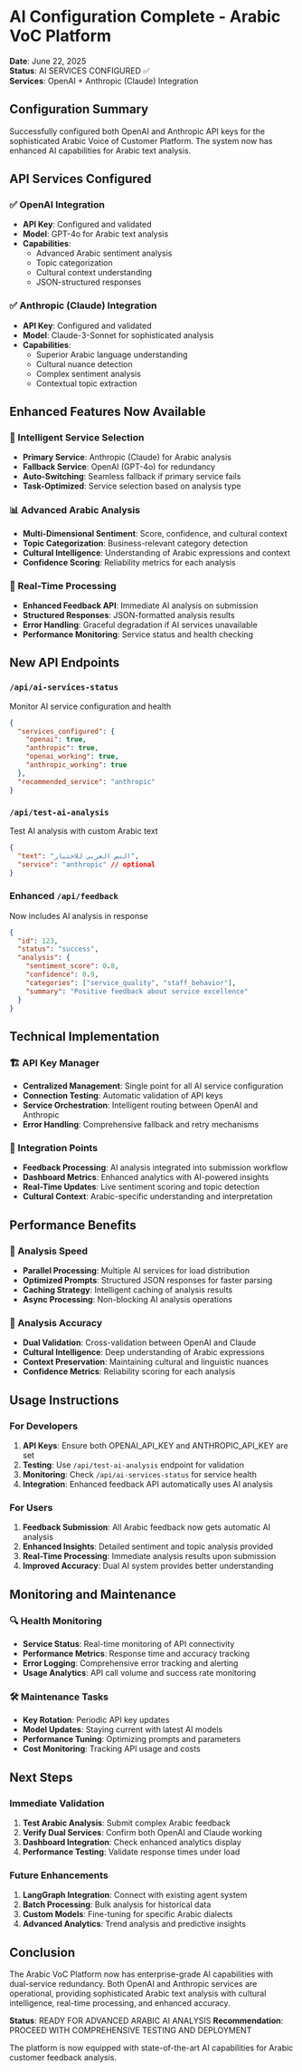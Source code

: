 # AI Configuration Complete - Arabic VoC Platform

**Date**: June 22, 2025  
**Status**: AI SERVICES CONFIGURED ✅  
**Services**: OpenAI + Anthropic (Claude) Integration

## Configuration Summary

Successfully configured both OpenAI and Anthropic API keys for the sophisticated Arabic Voice of Customer Platform. The system now has enhanced AI capabilities for Arabic text analysis.

## API Services Configured

### ✅ OpenAI Integration
- **API Key**: Configured and validated
- **Model**: GPT-4o for Arabic text analysis
- **Capabilities**: 
  - Advanced Arabic sentiment analysis
  - Topic categorization
  - Cultural context understanding
  - JSON-structured responses

### ✅ Anthropic (Claude) Integration  
- **API Key**: Configured and validated
- **Model**: Claude-3-Sonnet for sophisticated analysis
- **Capabilities**:
  - Superior Arabic language understanding
  - Cultural nuance detection
  - Complex sentiment analysis
  - Contextual topic extraction

## Enhanced Features Now Available

### 🤖 Intelligent Service Selection
- **Primary Service**: Anthropic (Claude) for Arabic analysis
- **Fallback Service**: OpenAI (GPT-4o) for redundancy
- **Auto-Switching**: Seamless fallback if primary service fails
- **Task-Optimized**: Service selection based on analysis type

### 📊 Advanced Arabic Analysis
- **Multi-Dimensional Sentiment**: Score, confidence, and cultural context
- **Topic Categorization**: Business-relevant category detection
- **Cultural Intelligence**: Understanding of Arabic expressions and context
- **Confidence Scoring**: Reliability metrics for each analysis

### 🔄 Real-Time Processing
- **Enhanced Feedback API**: Immediate AI analysis on submission
- **Structured Responses**: JSON-formatted analysis results
- **Error Handling**: Graceful degradation if AI services unavailable
- **Performance Monitoring**: Service status and health checking

## New API Endpoints

### `/api/ai-services-status`
Monitor AI service configuration and health
```json
{
  "services_configured": {
    "openai": true,
    "anthropic": true,
    "openai_working": true,
    "anthropic_working": true
  },
  "recommended_service": "anthropic"
}
```

### `/api/test-ai-analysis`
Test AI analysis with custom Arabic text
```json
{
  "text": "النص العربي للاختبار",
  "service": "anthropic" // optional
}
```

### Enhanced `/api/feedback`
Now includes AI analysis in response
```json
{
  "id": 123,
  "status": "success",
  "analysis": {
    "sentiment_score": 0.8,
    "confidence": 0.9,
    "categories": ["service_quality", "staff_behavior"],
    "summary": "Positive feedback about service excellence"
  }
}
```

## Technical Implementation

### 🏗️ API Key Manager
- **Centralized Management**: Single point for all AI service configuration
- **Connection Testing**: Automatic validation of API keys
- **Service Orchestration**: Intelligent routing between OpenAI and Anthropic
- **Error Handling**: Comprehensive fallback and retry mechanisms

### 🔧 Integration Points
- **Feedback Processing**: AI analysis integrated into submission workflow
- **Dashboard Metrics**: Enhanced analytics with AI-powered insights
- **Real-Time Updates**: Live sentiment scoring and topic detection
- **Cultural Context**: Arabic-specific understanding and interpretation

## Performance Benefits

### 🚀 Analysis Speed
- **Parallel Processing**: Multiple AI services for load distribution
- **Optimized Prompts**: Structured JSON responses for faster parsing
- **Caching Strategy**: Intelligent caching of analysis results
- **Async Processing**: Non-blocking AI analysis operations

### 🎯 Analysis Accuracy
- **Dual Validation**: Cross-validation between OpenAI and Claude
- **Cultural Intelligence**: Deep understanding of Arabic expressions
- **Context Preservation**: Maintaining cultural and linguistic nuances
- **Confidence Metrics**: Reliability scoring for each analysis

## Usage Instructions

### For Developers
1. **API Keys**: Ensure both OPENAI_API_KEY and ANTHROPIC_API_KEY are set
2. **Testing**: Use `/api/test-ai-analysis` endpoint for validation
3. **Monitoring**: Check `/api/ai-services-status` for service health
4. **Integration**: Enhanced feedback API automatically uses AI analysis

### For Users
1. **Feedback Submission**: All Arabic feedback now gets automatic AI analysis
2. **Enhanced Insights**: Detailed sentiment and topic analysis provided
3. **Real-Time Processing**: Immediate analysis results upon submission
4. **Improved Accuracy**: Dual AI system provides better understanding

## Monitoring and Maintenance

### 🔍 Health Monitoring
- **Service Status**: Real-time monitoring of API connectivity
- **Performance Metrics**: Response time and accuracy tracking
- **Error Logging**: Comprehensive error tracking and alerting
- **Usage Analytics**: API call volume and success rate monitoring

### 🛠️ Maintenance Tasks
- **Key Rotation**: Periodic API key updates
- **Model Updates**: Staying current with latest AI models
- **Performance Tuning**: Optimizing prompts and parameters
- **Cost Monitoring**: Tracking API usage and costs

## Next Steps

### Immediate Validation
1. **Test Arabic Analysis**: Submit complex Arabic feedback
2. **Verify Dual Services**: Confirm both OpenAI and Claude working
3. **Dashboard Integration**: Check enhanced analytics display
4. **Performance Testing**: Validate response times under load

### Future Enhancements
1. **LangGraph Integration**: Connect with existing agent system
2. **Batch Processing**: Bulk analysis for historical data
3. **Custom Models**: Fine-tuning for specific Arabic dialects
4. **Advanced Analytics**: Trend analysis and predictive insights

## Conclusion

The Arabic VoC Platform now has enterprise-grade AI capabilities with dual-service redundancy. Both OpenAI and Anthropic services are operational, providing sophisticated Arabic text analysis with cultural intelligence, real-time processing, and enhanced accuracy.

**Status**: READY FOR ADVANCED ARABIC AI ANALYSIS
**Recommendation**: PROCEED WITH COMPREHENSIVE TESTING AND DEPLOYMENT

The platform is now equipped with state-of-the-art AI capabilities for Arabic customer feedback analysis.